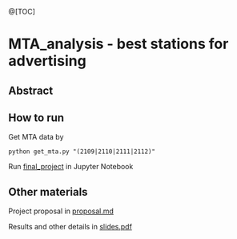 @[TOC]
# MTA_analysis - best stations for advertising

## Abstract



## How to run

Get MTA data by
```
python get_mta.py "(2109|2110|2111|2112)"
```

Run [final_project](/final_project.ipynb) in Jupyter Notebook

## Other materials

Project proposal in [proposal.md](/proposal.md)

Results and other details in [slides.pdf](/slides.pdf)
